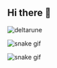 ## Hi there 👋


![deltarune](https://github.com/user-attachments/assets/550f2803-e316-451a-8df9-0b49977cbcdb)

![snake gif](https://github.com/YOUR_USERNAME/YOUR_USERNAME/blob/output/github-snake-dark.svg)


<!--
**J-Paiare/J-Paiare** is a ✨ _special_ ✨ repository because its `README.md` (this file) appears on your GitHub profile.

Here are some ideas to get you started:

- 🔭 I’m currently working on ...
- 🌱 I’m currently learning ...
- 👯 I’m looking to collaborate on ...
- 🤔 I’m looking for help with ...
- 💬 Ask me about ...
- 📫 How to reach me: ...
- 😄 Pronouns: ...
- ⚡ Fun fact: ...
-->


![snake gif](https://github.com/J-Paiare/J-Paiare/blob/output/github-contribution-grid-snake.gif)
